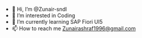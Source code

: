 - 👋 Hi, I’m @Zunair-sndl
- 👀 I’m interested in Coding
- 🌱 I’m currently learning SAP Fiori UI5
- 📫 How to reach me Zunairashraf1996@gmail.com

<!---
Zunair-sndl/Zunair-sndl is a ✨ special ✨ repository because its `README.md` (this file) appears on your GitHub profile.
You can click the Preview link to take a look at your changes.
--->

